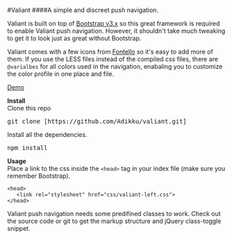 #Valiant
####A simple and discreet push navigation.

Valiant is built on top of [Bootstrap v3.x](http://getbootstrap.com/) so this great framework is required to enable Valiant push navigation. However, it shouldn't take much tweaking to get it to look just as great without Bootstrap.

Valiant comes with a few icons from [Fontello](http://fontello.com/) so it's easy to add more of them. If you use the LESS files instead of the compiled css files, there are `@varialbes` for all colors used in the navigation, enabaling you to customize the color profile in one place and file.

[Demo](http://adrian.sofinet.se/demos/valiant/)


__Install__  
Clone this repo
<pre>git clone [https://github.com/Adikku/valiant.git]</pre>
Install all the dependencies.
<pre>npm install</pre>



__Usage__  
Place a link to the css inside the `<head>` tag in your index file (make sure you remember Bootstrap).

```
<head>
   <link rel="stylesheet" href="css/valiant-left.css">
</head>
```
Valiant push navigation needs some predifined classes to work. Check out the source code or git to get the markup structure and jQuery class-toggle snippet.